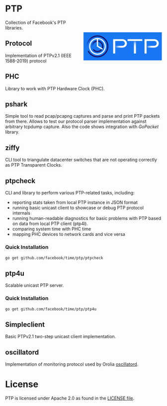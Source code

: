 # PTP

<img width="50%"
align="right"
style="display: block; margin:40px auto;"
src="https://raw.githubusercontent.com/leoleovich/images/master/PTP.png"/>

Collection of Facebook's PTP libraries.

## Protocol
Implementation of PTPv2.1 (IEEE 1588-2019) protocol

## PHC
Library to work with PTP Hardware Clock (PHC).

## pshark
Simple tool to read pcap/pcapng captures and parse and print PTP packets from there.
Allows to test our protocol parser implementation against arbitrary tcpdump capture.
Also the code shows integration with *GoPacket* library.

## ziffy
CLI tool to triangulate datacenter switches that are not operating correctly as PTP Transparent Clocks.

## ptpcheck
CLI and library to perform various PTP-related tasks, including:
* reporting stats taken from local PTP instance in JSON format
* running basic unicast client to showcase or debug PTP protocol internals
* running human-readable diagnostics for basic problems with PTP based on data from local PTP client (ptp4l).
* comparing system time with PHC time
* mapping PHC devices to network cards and vice versa

### Quick Installation
```console
go get github.com/facebook/time/ptp/ptpcheck
```

## ptp4u
Scalable unicast PTP server.

### Quick Installation
```console
go get github.com/facebook/time/ptp/ptp4u
```

## Simpleclient
Basic PTPv2.1 two-step unicast client implementation.

## oscillatord
Implementation of monitoring protocol used by Orolia [oscillatord](https://github.com/Orolia2s/oscillatord).

# License
PTP is licensed under Apache 2.0 as found in the [LICENSE file](LICENSE).
